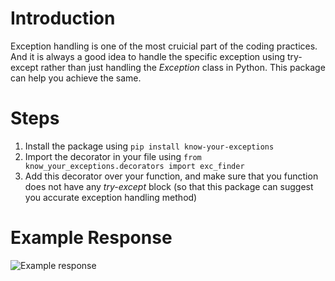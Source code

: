 # Introduction

Exception handling is one of the most cruicial part of the coding practices. And it is always a good idea to handle the specific exception using try-except rather than just handling the *Exception* class in Python. This package can help you achieve the same.

# Steps

1. Install the package using `pip install know-your-exceptions`
2. Import the decorator in your file using `from know_your_exceptions.decorators import exc_finder`
3. Add this decorator over your function, and make sure that you function does not have any *try-except* block (so that this package can suggest you accurate exception handling method)

# Example Response

![Example response](_assets_/know_your_exceptions_example.png?raw=true)